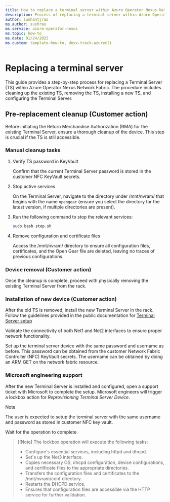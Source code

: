 ```yaml
---
title: How to replace a terminal server within Azure Operator Nexus Network Fabric
description: Process of replacing a terminal server within Azure Operator Nexus Network Fabric
author: sushantjrao 
ms.author: sushrao
ms.service: azure-operator-nexus
ms.topic: how-to
ms.date: 01/24/2025
ms.custom: template-how-to, devx-track-azurecli
---
```


# Replacing a terminal server

This guide provides a step-by-step process for replacing a Terminal Server (TS) within Azure Operator Nexus Network Fabric. The procedure includes cleaning up the existing TS, removing the TS, installing a new TS, and configuring the Terminal Server.

## Pre-replacement cleanup (Customer action)

Before initiating the Return Merchandise Authorization (RMA) for the existing Terminal Server, ensure a thorough cleanup of the device. This step is crucial if the TS is still accessible.

### Manual cleanup tasks

1. Verify TS password in KeyVault

    Confirm that the current Terminal Server password is stored in the customer NFC KeyVault secrets.

2. Stop active services

    On the Terminal Server, navigate to the directory under /mnt/nvram/ that begins with the name `opengear` (ensure you select the directory for the latest version, if multiple directories are present).

3. Run the following command to stop the relevant services:
    
    ```bash
    sudo bash stop.sh   
    ```

4. Remove configuration and certificate files

    Access the /mnt/nvram/ directory to ensure all configuration files, certificates, and the Open Gear file are deleted, leaving no traces of previous configurations.

### Device removal (Customer action)

Once the cleanup is complete, proceed with physically removing the existing Terminal Server from the rack.

### Installation of new device (Customer action)

After the old TS is removed, install the new Terminal Server in the rack. Follow the guidelines provided in the public documentation for [Terminal Server setup](howto-platform-prerequisites.md)

Validate the connectivity of both Net1 and Net2 interfaces to ensure proper network functionality.

Set up the terminal server device with the same password and username as before. This password can be obtained from the customer Network Fabric Controller (NFC) KeyVault secrets. The username can be obtained by doing an ARM GET on the network fabric resource.

### Microsoft engineering support

After the new Terminal Server is installed and configured, open a support ticket with Microsoft to complete the setup. Microsoft engineers will trigger a lockbox action for *Reprovisioning Terminal Server Device*.

>[!Note]
>The user is expected to setup the terminal server with the same username and password as stored in customer NFC key vault.

Wait for the operation to complete.

>[!Note] The lockbox operation will execute the following tasks:
> - Configure's essential services, including httpd and dhcpd.<br>
> - Set's up the Net3 interface.<br>
> - Copies necessary OS, dhcpd configuration, device configurations, and certificate files to the appropriate directories.<br>
> - Transfers the configuration files and certificates to the /mnt/nvram/conf directory.<br>
> - Restarts the DHCPD service.<br>
> - Ensures that configuration files are accessible via the HTTP service for further validation.<br>

